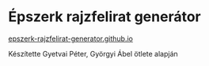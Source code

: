 # 
# Épszerk rajzfelirat generátor

[epszerk-rajzfelirat-generator.github.io](https://epszerk-rajzfelirat-generator.github.io)

Készítette Gyetvai Péter, Györgyi Ábel ötlete alapján
